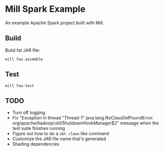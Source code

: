 # Mill Spark Example

An example Apache Spark project built with Mill.

## Build

Build fat JAR file:

```
mill foo.assemble
```

## Test

```
mill foo.test
```

## TODO

* Turn off logging
* Fix "Exception in thread "Thread-1" java.lang.NoClassDefFoundError: org/apache/hadoop/util/ShutdownHookManager$2" message when the test suite finishes running
* Figure out how to do a `sbt clean` like command
* Customize the JAR file name that's generated
* Shading dependencies